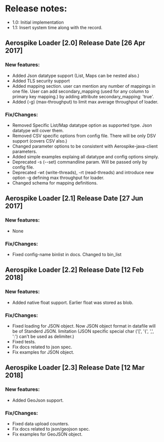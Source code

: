 # Release notes:

-  1.0: Initial implementation
-  1.1: Insert system time along with the record.

## Aerospike Loader [2.0] Release Date [26 Apr 2017]
### New features:
-   Added Json datatype support (List, Maps can be nested also.)
-   Added TLS security support
-	Added mapping section. user can mention any number of mappings in one file. User can add secondary_mapping (used for any column to primary key mapping.) by adding attribute secondary_mapping: 'true'.
-	Added (-g) (max-throughput) to limit max average throughput of loader.

### Fix/Changes:
-   Removed Specific List/Map datatype option as supported type. Json datatype will cover them.
-   Removed CSV specific options from config file. There will be only DSV support (covers CSV also.)
-   Changed parameter options to be consistent with Aerospike-java-client parameters.
-   Added simple examples explaing all datatype and config options simply.
-   Deprecated -s (--set) commandline param. Will be passed only by config file.
-   Deprecated -wt (write-threads), -rt (read-threads) and introduce new option -g defining max throughput for loader.
-	Changed schema for mapping definitions.

## Aerospike Loader [2.1] Release Date [27 Jun 2017]
### New features:
-   None

### Fix/Changes:
-   Fixed config-name binlist in docs. Changed to bin_list

## Aerospike Loader [2.2] Release Date [12 Feb 2018]
### New features:
-   Added native float support. Earlier float was stored as blob.

### Fix/Changes:
-   Fixed loading for JSON object. Now JSON object format in datafile will be of Standerd JSON. limitation (JSON specific special char ('[', '{', ',', ':') can't be used as delimiter.)
-   Fixed tests.
-   Fix docs related to json spec.
-   Fix examples for JSON object.

## Aerospike Loader [2.3] Release Date [12 Mar 2018]
### New features:
-   Added GeoJson support.

### Fix/Changes:
-   Fixed data upload counters.
-   Fix docs related to json/geojson spec.
-   Fix examples for GeoJSON object.
